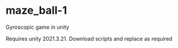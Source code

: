 # maze_ball-1
Gyroscopic game in unity

Requires unity 2021.3.21. Download scripts and replace as required
